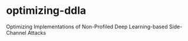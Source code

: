 # optimizing-ddla
Optimizing Implementations of Non-Profiled Deep Learning-based Side-Channel Attacks
